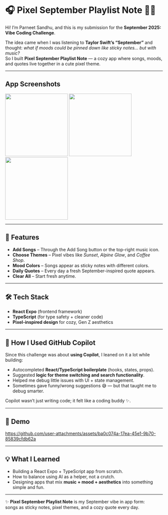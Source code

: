 # 🎧 Pixel September Playlist Note 🍂✨  

Hi! I’m Parneet Sandhu, and this is my submission for the **September 2025: Vibe Coding Challenge**.  

The idea came when I was listening to **Taylor Swift’s “September”** and thought: *what if moods could be pinned down like sticky notes… but with music?*  
So I built **Pixel September Playlist Note** — a cozy app where songs, moods, and quotes live together in a cute pixel theme.  

---

## App Screenshots
<img src="https://github.com/user-attachments/assets/6460a610-a06c-4bb6-9879-0b4122821e74" width="200" />
<img src="https://github.com/user-attachments/assets/fe173d69-64fd-42af-9371-0ea91a771272" width="200" />
<img src="https://github.com/user-attachments/assets/7385d488-5088-4901-8afb-794d1bf9385a" width="200" />

---

## 🌟 Features  

- **Add Songs** – Through the Add Song button or the top-right music icon.  
- **Choose Themes** – Pixel vibes like *Sunset*, *Alpine Glow*, and *Coffee Shop*.  
- **Mood Colors** – Songs appear as sticky notes with different colors.  
- **Daily Quotes** – Every day a fresh September-inspired quote appears.  
- **Clear All** – Start fresh anytime.  

---

## 🛠 Tech Stack  

- **React Expo** (frontend framework)  
- **TypeScript** (for type safety + cleaner code)  
- **Pixel-inspired design** for cozy, Gen Z aesthetics  

---

## 🤖 How I Used GitHub Copilot  

Since this challenge was about **using Copilot**, I leaned on it a lot while building:  

- Autocompleted **React/TypeScript boilerplate** (hooks, states, props).  
- Suggested **logic for theme switching and search functionality**.  
- Helped me debug little issues with UI + state management.  
- Sometimes gave funny/wrong suggestions 😅 — but that taught me to debug smarter.  

Copilot wasn’t just writing code; it felt like a coding buddy ✨.  

---
## 🎥 Demo

https://github.com/user-attachments/assets/ba0c074a-17ea-45e1-9b70-85839cfdb62a

---

## 💡 What I Learned  

- Building a React Expo + TypeScript app from scratch.  
- How to balance using AI as a helper, not a crutch.  
- Designing apps that mix **music + mood + aesthetics** into something simple and fun.  

---

✨ **Pixel September Playlist Note** is my September vibe in app form:  
songs as sticky notes, pixel themes, and a cozy quote every day.  
